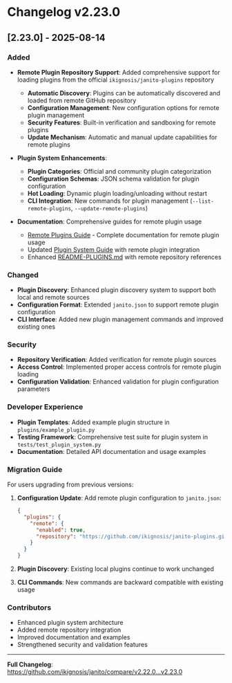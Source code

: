 # Changelog v2.23.0

## [2.23.0] - 2025-08-14

### Added

- **Remote Plugin Repository Support**: Added comprehensive support for loading plugins from the official `ikignosis/janito-plugins` repository
  - **Automatic Discovery**: Plugins can be automatically discovered and loaded from remote GitHub repository
  - **Configuration Management**: New configuration options for remote plugin management
  - **Security Features**: Built-in verification and sandboxing for remote plugins
  - **Update Mechanism**: Automatic and manual update capabilities for remote plugins

- **Plugin System Enhancements**:
  - **Plugin Categories**: Official and community plugin categorization
  - **Configuration Schemas**: JSON schema validation for plugin configuration
  - **Hot Loading**: Dynamic plugin loading/unloading without restart
  - **CLI Integration**: New commands for plugin management (`--list-remote-plugins`, `--update-remote-plugins`)

- **Documentation**: Comprehensive guides for remote plugin usage
  - [Remote Plugins Guide](../guides/remote-plugins.md) - Complete documentation for remote plugin usage
  - Updated [Plugin System Guide](../guides/plugins.md) with remote plugin integration
  - Enhanced [README-PLUGINS.md](../../README-PLUGINS.md) with remote repository references

### Changed

- **Plugin Discovery**: Enhanced plugin discovery system to support both local and remote sources
- **Configuration Format**: Extended `janito.json` to support remote plugin configuration
- **CLI Interface**: Added new plugin management commands and improved existing ones

### Security

- **Repository Verification**: Added verification for remote plugin sources
- **Access Control**: Implemented proper access controls for remote plugin loading
- **Configuration Validation**: Enhanced validation for plugin configuration parameters

### Developer Experience

- **Plugin Templates**: Added example plugin structure in `plugins/example_plugin.py`
- **Testing Framework**: Comprehensive test suite for plugin system in `tests/test_plugin_system.py`
- **Documentation**: Detailed API documentation and usage examples

### Migration Guide

For users upgrading from previous versions:

1. **Configuration Update**: Add remote plugin configuration to `janito.json`:
   ```json
   {
     "plugins": {
       "remote": {
         "enabled": true,
         "repository": "https://github.com/ikignosis/janito-plugins.git"
       }
     }
   }
   ```

2. **Plugin Discovery**: Existing local plugins continue to work unchanged
3. **CLI Commands**: New commands are backward compatible with existing usage

### Contributors

- Enhanced plugin system architecture
- Added remote repository integration
- Improved documentation and examples
- Strengthened security and validation features

---

**Full Changelog**: https://github.com/ikignosis/janito/compare/v2.22.0...v2.23.0